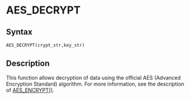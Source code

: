 # AES_DECRYPT

## Syntax

```sql
AES_DECRYPT(crypt_str,key_str)
```

## Description

This function allows decryption of data using the official AES
(Advanced Encryption Standard) algorithm. For more information, see
the description of [AES_ENCRYPT()](/built-in-functions/secondary-functions/encryption-hashing-and-compression-functions/aes_encrypt/).